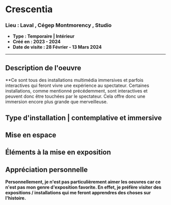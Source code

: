 # **Crescentia**
### **Lieu : Laval , Cégep Montmorency , Studio**
- **Type : Temporaire | Intérieur**
- **Créé en : 2023 - 2024**
- **Date de visite : 28 Février - 13 Mars 2024**
____________________________

## **Description de l'oeuvre**
**Ce sont tous des installations multimédia immersives et parfois interactives qui feront vivre une expérience au spectateur. Certaines installations, comme mentionné précédemment, sont interactives et peuvent donc être touchées par le spectateur. Cela offre donc une immersion encore plus grande que merveilleuse. 



 ## **Type d'installation | contemplative et immersive**
## **Mise en espace**


 ## **Éléments à la mise en exposition**


## **Appréciation personnelle**
**Personnellement, je n'est pas particulièrement aimer les oeuvres car ce n'est pas mon genre d'exposition favorite. En effet, je préfère visiter des expositions / installations qui me feront apprendres des choses sur l'histoire.**
